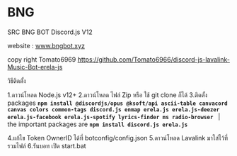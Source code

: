 # BNG
SRC BNG BOT Discord.js V12

website : www.bngbot.xyz


copy right Tomato6969
https://github.com/Tomato6966/discord-js-lavalink-Music-Bot-erela-js

วิธีติดตั้ง

1.ดาวน์โหลด Node.js v12+
2.ดาวน์โหลด ไฟล์ Zip หรือ ใช้ git clone ก็ได้
3.ติดตั้ง packages 
**`npm install @discordjs/opus @ksoft/api ascii-table canvacord canvas colors common-tags discord.js enmap erela.js erela.js-deezer erela.js-facebook erela.js-spotify lyrics-finder ms radio-browser `**     |  the important packages are   **`npm install discord.js erela.js`**

4.แก้ไข Token OwnerID ได้ที่ botconfig/config.json
5.ดาวน์โหลด Lavalink มาใส่ไว้ที่รวมไฟล์
6.รันบอท เปิด start.bat

